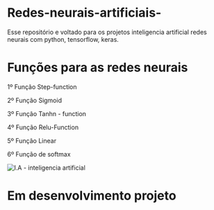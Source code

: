 # Redes-neurais-artificiais-
Esse repositório e voltado para os projetos inteligencia artificial redes neurais com python, tensorflow, keras.

# Funções para as redes neurais
1º Função Step-function

2º Função Sigmoid

3º Função Tanhn - function

4º Função Relu-Function

5º Função Linear

6º Função de softmax

![I.A - inteligencia artificial](https://github.com/RafaelGallo/Redes-neurais-artificiais-/blob/master/001.gif)

# Em desenvolvimento projeto
